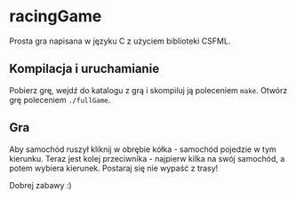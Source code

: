 # racingGame
Prosta gra napisana w języku C z użyciem biblioteki CSFML.

## Kompilacja i uruchamianie
Pobierz grę, wejdź do katalogu z grą i skompiluj ją poleceniem `make`. Otwórz grę poleceniem `./fullGame`.
## Gra
Aby samochód ruszył kliknij w obrębie kółka - samochód pojedzie w tym kierunku.
Teraz jest kolej przeciwnika - najpierw kilka na swój samochód, a potem wybiera kierunek.
Postaraj się nie wypaść z trasy!

Dobrej zabawy :)
